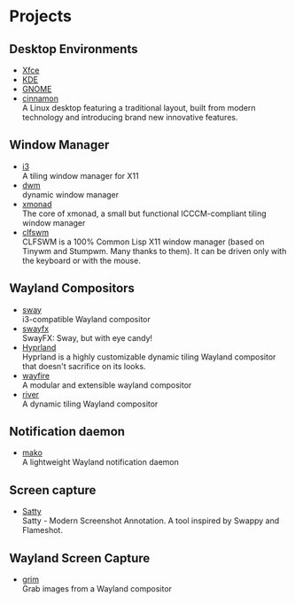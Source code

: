 # Projects

## Desktop Environments

- [Xfce](https://gitlab.xfce.org/xfce)
- [KDE](https://invent.kde.org/)
- [GNOME](https://gitlab.gnome.org/GNOME)
- [cinnamon](https://github.com/linuxmint/cinnamon)
  <br/>A Linux desktop featuring a traditional layout, built from modern technology and introducing brand new innovative
  features.

## Window Manager

- [i3](https://github.com/i3/i3)
  <br/>A tiling window manager for X11
- [dwm](https://git.suckless.org/dwm/)
  <br/>dynamic window manager
- [xmonad](https://github.com/xmonad/xmonad)
  <br/>The core of xmonad, a small but functional ICCCM-compliant tiling window manager
- [clfswm](https://gitlab.common-lisp.net/clfswm/clfswm/)
  <br/>CLFSWM is a 100% Common Lisp X11 window manager (based on Tinywm and Stumpwm. Many thanks to them).
  It can be driven only with the keyboard or with the mouse.


## Wayland Compositors

- [sway](https://github.com/swaywm/sway)
  <br/>i3-compatible Wayland compositor
- [swayfx](https://github.com/WillPower3309/swayfx)
  <br/>SwayFX: Sway, but with eye candy!
- [Hyprland](https://github.com/hyprwm/Hyprland)
  <br/>Hyprland is a highly customizable dynamic tiling Wayland compositor that doesn't sacrifice on its looks.
- [wayfire](https://github.com/WayfireWM/wayfire)
  <br/>A modular and extensible wayland compositor
- [river](https://github.com/riverwm/river)
  <br/>A dynamic tiling Wayland compositor

## Notification daemon

- [mako](https://github.com/emersion/mako)
  <br/>A lightweight Wayland notification daemon


## Screen capture

- [Satty](https://github.com/gabm/Satty)
  <br/>Satty - Modern Screenshot Annotation. A tool inspired by Swappy and Flameshot.

## Wayland Screen Capture

- [grim](https://sr.ht/~emersion/grim/)
  <br/>Grab images from a Wayland compositor